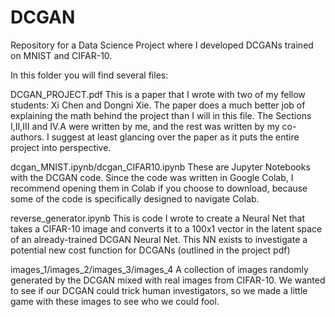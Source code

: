 # DCGAN
Repository for a Data Science Project where I developed DCGANs trained on MNIST and CIFAR-10.

In this folder you will find several files:

DCGAN_PROJECT.pdf
    This is a paper that I wrote with two of my fellow students: Xi Chen and Dongni Xie. 
    The paper does a much better job of explaining the math behind the project than I will in this file.
    The Sections I,II,III and IV.A were written by me, and the rest was written by my co-authors.
    I suggest at least glancing over the paper as it puts the entire project into perspective.
    
dcgan_MNIST.ipynb/dcgan_CIFAR10.ipynb
    These are Jupyter Notebooks with the DCGAN code. Since the code was written in Google
    Colab, I recommend opening them in Colab if you choose to download, because some of the
    code is specifically designed to navigate Colab.
 
reverse_generator.ipynb
    This is code I wrote to create a Neural Net that takes a CIFAR-10 image and converts
    it to a 100x1 vector in the latent space of an already-trained DCGAN Neural Net. This
    NN exists to investigate a potential new cost function for DCGANs (outlined in the project pdf)
 
images_1/images_2/images_3/images_4
    A collection of images randomly generated by the DCGAN mixed with real images from CIFAR-10.
    We wanted to see if our DCGAN could trick human investigators, so we made a little game with these
    images to see who we could fool.

